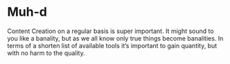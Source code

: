 # Muh-d
Content Creation on a regular basis is super important. It might sound to you like a banality, but as we all know only true things become banalities. In terms of a shorten list of available tools it’s important to gain quantity, but with no harm to the quality.
